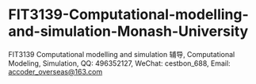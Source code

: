 # FIT3139-Computational-modelling-and-simulation-Monash-University
FIT3139 Computational modelling and simulation 辅导, Computational Modeling, Simulation, QQ: 496352127, WeChat: cestbon_688, Email: accoder_overseas@163.com
